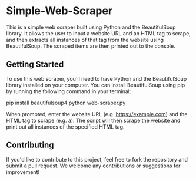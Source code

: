 # Simple-Web-Scraper
This is a simple web scraper built using Python and the BeautifulSoup library. It allows the user to input a website URL and an HTML tag to scrape, and then extracts all instances of that tag from the website using BeautifulSoup. The scraped items are then printed out to the console.

## Getting Started
To use this web scraper, you'll need to have Python and the BeautifulSoup library installed on your computer. You can install BeautifulSoup using pip by running the following command in your terminal:

pip install beautifulsoup4
python web-scraper.py

When prompted, enter the website URL (e.g. https://example.com) and the HTML tag to scrape (e.g. a). The script will then scrape the website and print out all instances of the specified HTML tag.

## Contributing
If you'd like to contribute to this project, feel free to fork the repository and submit a pull request. We welcome any contributions or suggestions for improvement!
